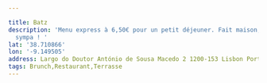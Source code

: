 ```yaml
---

title: Batz
description: 'Menu express à 6,50€ pour un petit déjeuner. Fait maison, c’est très
  sympa ! '
lat: '38.710866'
lon: '-9.149505'
address: Largo do Doutor António de Sousa Macedo 2 1200-153 Lisbon Portugal
tags: Brunch,Restaurant,Terrasse
---
```

